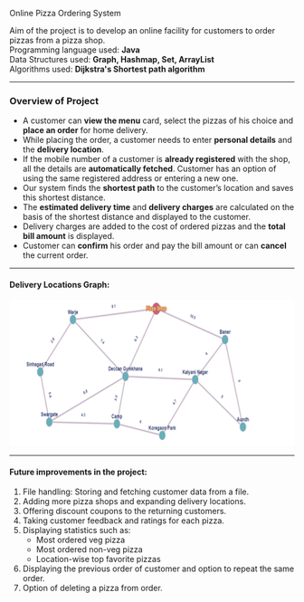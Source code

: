 Online Pizza Ordering System

Aim of the project is to develop an online facility for customers to order pizzas from a pizza shop. </br>
Programming language used: **Java** </br>
Data Structures used: **Graph, Hashmap, Set, ArrayList** </br>
Algorithms used: **Dijkstra's Shortest path algorithm**  </br>
***
### Overview of Project
- A customer can **view the menu** card, select the pizzas of his choice and **place an order** for home delivery.
- While placing the order, a customer needs to enter **personal details** and the **delivery location**.
- If the mobile number of a customer is **already registered** with the shop, all the details are **automatically fetched**. Customer has an option of using the same registered address or entering a new one.
- Our system finds the **shortest path** to the customer’s location and saves this shortest distance.
- The **estimated delivery time** and **delivery charges** are calculated on the basis of the shortest distance and displayed to the customer.
- Delivery charges are added to the cost of ordered pizzas and the **total bill amount** is displayed.
- Customer can **confirm** his order and pay the bill amount or can **cancel** the current order.
***
#### Delivery Locations Graph:
![Alt text](/Delivery_loc_graph.png)

***
#### Future improvements in the project:
1. File handling: Storing and fetching customer data from a file.
2. Adding more pizza shops and expanding delivery locations.
3. Offering discount coupons to the returning customers.
4. Taking customer feedback and ratings for each pizza.
5. Displaying statistics such as:
    - Most ordered veg pizza
    - Most ordered non-veg pizza
    - Location-wise top favorite pizzas
6. Displaying the previous order of customer and option to repeat the same order.
7. Option of deleting a pizza from order.

